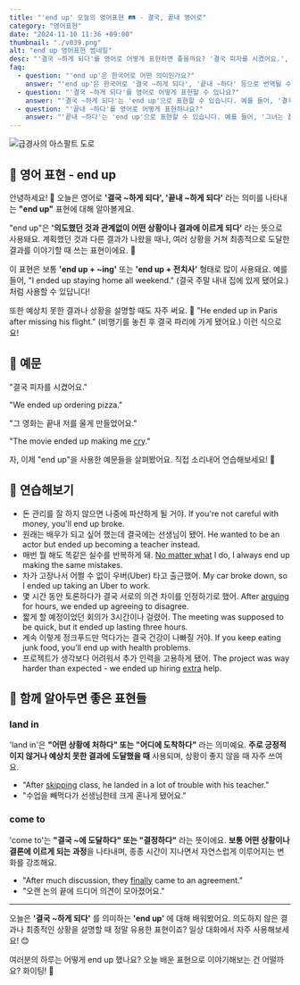 ```yaml
---
title: "'end up' 오늘의 영어표현 🛤️ - 결국, 끝내 영어로"
category: "영어표현"
date: "2024-11-10 11:36 +09:00"
thumbnail: "./v039.png"
alt: "end up 영어표현 썸네일"
desc: "'결국 ~하게 되다'를 영어로 어떻게 표현하면 좋을까요? '결국 피자를 시켰어요.', '그 영화는 끝내 저를 울게 만들었어요.' 등을 영어로 표현하는 법을 배워봅시다. 다양한 예문을 통해서 연습하고 본인의 표현으로 만들어 보세요."
faq:
  - question: "'end up'은 한국어로 어떤 의미인가요?"
    answer: "'end up'은 한국어로 '결국 ~하게 되다', '끝내 ~하다' 등으로 번역될 수 있습니다. 주로 예상치 못한 결과나 상황을 설명할 때 사용됩니다."
  - question: "'결국 ~하게 되다'를 영어로 어떻게 표현할 수 있나요?"
    answer: "'결국 ~하게 되다'는 'end up'으로 표현할 수 있습니다. 예를 들어, '결국 그들은 서로를 좋아하게 되었다'는 'They ended up liking each other'로 말할 수 있습니다."
  - question: "'끝내 ~하다'를 영어로 어떻게 표현하나요?"
    answer: "'끝내 ~하다'는 'end up'으로 표현할 수 있습니다. 예를 들어, '그녀는 끝내 그 프로젝트를 완성했다'는 'She ended up finishing the project'로 표현할 수 있습니다."
---
```


![급경사의 아스팔트 도로](./v039-1.jpg)

## 🌟 영어 표현 - end up

안녕하세요! 👋 오늘은 영어로 **'결국 ~하게 되다', '끝내 ~하게 되다'** 라는 의미를 나타내는 **"end up"** 표현에 대해 알아볼게요.

"end up"은 **'의도했던 것과 관계없이 어떤 상황이나 결과에 이르게 되다'** 라는 뜻으로 사용돼요. 계획했던 것과 다른 결과가 나왔을 때나, 여러 상황을 거쳐 최종적으로 도달한 결과를 이야기할 때 쓰는 표현이에요. 🎯

이 표현은 보통 **'end up + ~ing'** 또는 **'end up + 전치사'** 형태로 많이 사용돼요. 예를 들어, "I ended up staying home all weekend." (결국 주말 내내 집에 있게 됐어요.) 처럼 사용할 수 있답니다!

또한 예상치 못한 결과나 상황을 설명할 때도 자주 써요. 🤔 "He ended up in Paris after missing his flight." (비행기를 놓친 후 결국 파리에 가게 됐어요.) 이런 식으로요!

## 📖 예문

"결국 피자를 시켰어요."

"We ended up ordering pizza."

"그 영화는 끝내 저를 울게 만들었어요."

"The movie ended up making me [cry](/blog/in-english/434.cry/)."

자, 이제 "end up"을 사용한 예문들을 살펴봤어요. 직접 소리내어 연습해보세요! 🎤

## 💬 연습해보기

<ul data-interactive-list>
  <li data-interactive-item>
    <span data-toggler>돈 관리를 잘 하지 않으면 나중에 파산하게 될 거야.</span>
    <span data-answer>If you're not careful with money, you'll end up broke.</span>
  </li>
  <li data-interactive-item>
    <span data-toggler>원래는 배우가 되고 싶어 했는데 결국에는 선생님이 됐어.</span>
    <span data-answer>He wanted to be an actor but ended up becoming a teacher instead.</span>
  </li>
  <li data-interactive-item>
    <span data-toggler>매번 뭘 해도 똑같은 실수를 반복하게 돼.</span>
    <span data-answer><a href="/blog/in-english/229.no-matter-what/">No matter what</a> I do, I always end up making the same mistakes.</span>
  </li>
  <li data-interactive-item>
    <span data-toggler>차가 고장나서 어쩔 수 없이 우버(Uber) 타고 출근했어.</span>
    <span data-answer>My car broke down, so I ended up taking an Uber to work.</span>
  </li>
  <li data-interactive-item>
    <span data-toggler>몇 시간 동안 토론하다가 결국 서로의 의견 차이를 인정하기로 했어.</span>
    <span data-answer>After <a href="/blog/in-english/132.argue/">arguing</a> for hours, we ended up agreeing to disagree.</span>
  </li>
  <li data-interactive-item>
    <span data-toggler>짧게 할 예정이었던 회의가 3시간이나 걸렸어.</span>
    <span data-answer>The meeting was supposed to be quick, but it ended up lasting three hours.</span>
  </li>
  <li data-interactive-item>
    <span data-toggler>계속 이렇게 정크푸드만 먹다가는 결국 건강이 나빠질 거야.</span>
    <span data-answer>If you keep eating junk food, you'll end up with health problems.</span>
  </li>
  <li data-interactive-item>
    <span data-toggler>프로젝트가 생각보다 어려워서 추가 인력을 고용하게 됐어.</span>
    <span data-answer>The project was way harder than expected - we ended up hiring <a href="/blog/in-english/265.extra/">extra</a> help.</span>
  </li>
</ul>

## 🤝 함께 알아두면 좋은 표현들

### land in

'land in'은 **"어떤 상황에 처하다" 또는 "어디에 도착하다"** 라는 의미예요. **주로 긍정적이지 않거나 예상치 못한 결과에 도달했을 때** 사용되며, 상황이 좋지 않을 때 자주 쓰여요.

- "After [skipping](/blog/in-english/369.skip/) class, he landed in a lot of trouble with his teacher."
- "수업을 빼먹다가 선생님한테 크게 혼나게 됐어요."

### come to

'come to'는 **"결국 ~에 도달하다" 또는 "결정하다"** 라는 뜻이에요. **보통 어떤 상황이나 결론에 이르게 되는 과정**을 나타내며, 종종 시간이 지나면서 자연스럽게 이루어지는 변화를 강조해요.

- "After much discussion, they [finally](/blog/in-english/182.finally/) came to an agreement."
- "오랜 논의 끝에 드디어 의견이 모아졌어요."

---

오늘은 **'결국 ~하게 되다'** 를 의미하는 **'end up'** 에 대해 배워봤어요. 의도하지 않은 결과나 최종적인 상황을 설명할 때 정말 유용한 표현이죠? 일상 대화에서 자주 사용해보세요! 😊

여러분의 하루는 어떻게 end up 했나요? 오늘 배운 표현으로 이야기해보는 건 어떨까요? 화이팅! 💪
